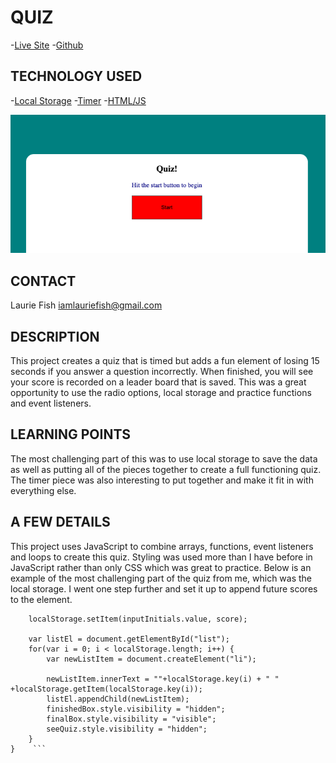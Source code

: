# QUIZ

-[Live Site](https://lauriefish22.github.io/quiz/)
-[Github](https://github.com/lauriefish22/quiz)
## TECHNOLOGY USED

-[Local Storage](https://www.w3schools.com/jsref/prop_win_localstorage.asp) 
-[Timer](https://www.w3schools.com/howto/howto_js_countdown.asp)
-[HTML/JS](https://www.w3schools.com/jsref/prop_html_innerhtml.asp)

![assets](./Assets/Screenshot%202023-04-03%20at%209.47.17%20PM.png)
## CONTACT
Laurie Fish
iamlauriefish@gmail.com

## DESCRIPTION

This project creates a quiz that is timed but adds a fun element of losing 15 seconds if you answer a question incorrectly.  When finished, you will see your score is recorded on a leader board that is saved.  This was a great opportunity to use the radio options, local storage and practice functions and event listeners. 


## LEARNING POINTS

The most challenging part of this was to use local storage to save the data as well as putting all of the pieces together to create a full functioning quiz.  The timer piece was also interesting to put together and make it fit in with everything else.  

## A FEW DETAILS 

This project uses JavaScript to combine arrays, functions, event listeners and loops to create this quiz.  Styling was used more than I have before in JavaScript rather than only CSS which was great to practice. Below is an example of the most challenging part of the quiz from me, which was the local storage.  I went one step further and set it up to append future scores to the element. 

```function displayFinalScore () {
    localStorage.setItem(inputInitials.value, score);
    
    var listEl = document.getElementById("list");
    for(var i = 0; i < localStorage.length; i++) {
        var newListItem = document.createElement("li");
        
        newListItem.innerText = ""+localStorage.key(i) + " " +localStorage.getItem(localStorage.key(i));
        listEl.appendChild(newListItem);
        finishedBox.style.visibility = "hidden";
        finalBox.style.visibility = "visible";
        seeQuiz.style.visibility = "hidden";
    }
}    ```





